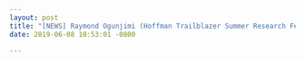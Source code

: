 ```yaml
---
layout: post
title: "[NEWS] Raymond Ogunjimi (Hoffman Trailblazer Summer Research Fellowship) joins DETAIL to conduct research on approximate computing this summer. Welcome, Ray!"
date: 2019-06-08 10:53:01 -0800

---
```

